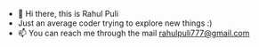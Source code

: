 - 👋 Hi there, this is Rahul Puli
- Just an average coder trying to explore new things :)
- 📫 You can reach me through the mail rahulpuli777@gmail.com

<!---
Rahul-Puli/Rahul-Puli is a ✨ special ✨ repository because its `README.md` (this file) appears on your GitHub profile.
You can click the Preview link to take a look at your changes.
--->
